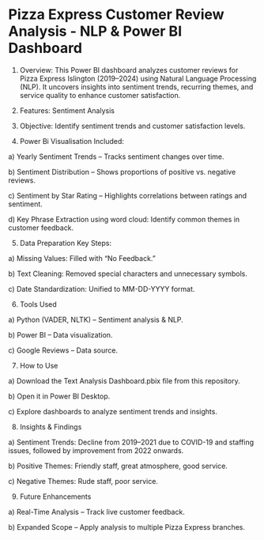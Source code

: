 # Pizza Express Customer Review Analysis - NLP & Power BI Dashboard


1. Overview: This Power BI dashboard analyzes customer reviews for Pizza Express Islington (2019–2024) using Natural Language Processing (NLP). It uncovers insights into sentiment trends, recurring themes, and service quality to enhance customer satisfaction.




2. Features: Sentiment Analysis


3. Objective: Identify sentiment trends and customer satisfaction levels.


4. Power Bi Visualisation Included:

a) Yearly Sentiment Trends – Tracks sentiment changes over time.

b) Sentiment Distribution – Shows proportions of positive vs. negative reviews.

c) Sentiment by Star Rating – Highlights correlations between ratings and sentiment.

d) Key Phrase Extraction using word cloud: Identify common themes in customer feedback.


5. Data Preparation Key Steps:

a) Missing Values: Filled with “No Feedback.”

b) Text Cleaning: Removed special characters and unnecessary symbols.

c) Date Standardization: Unified to MM-DD-YYYY format.


6. Tools Used

a) Python (VADER, NLTK) – Sentiment analysis & NLP.

b) Power BI – Data visualization.

c) Google Reviews – Data source.


7. How to Use

a) Download the Text Analysis Dashboard.pbix file from this repository.

b) Open it in Power BI Desktop.

c) Explore dashboards to analyze sentiment trends and insights.


8. Insights & Findings

a) Sentiment Trends: Decline from 2019–2021 due to COVID-19 and staffing issues, followed by improvement from 2022 onwards.

b) Positive Themes: Friendly staff, great atmosphere, good service.

c) Negative Themes: Rude staff, poor service.


9. Future Enhancements

a) Real-Time Analysis – Track live customer feedback.

b) Expanded Scope – Apply analysis to multiple Pizza Express branches.



